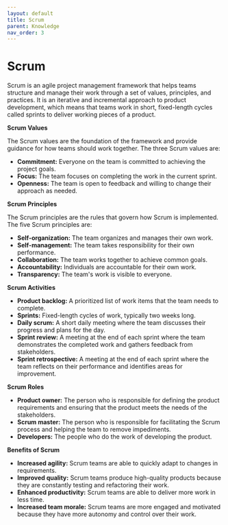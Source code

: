 ```yaml
---
layout: default
title: Scrum
parent: Knowledge
nav_order: 3
---
```


# Scrum

Scrum is an agile project management framework that helps teams structure and manage their work through a set of values, principles, and practices. It is an iterative and incremental approach to product development, which means that teams work in short, fixed-length cycles called sprints to deliver working pieces of a product.

**Scrum Values**

The Scrum values are the foundation of the framework and provide guidance for how teams should work together. The three Scrum values are:

* **Commitment:** Everyone on the team is committed to achieving the project goals.
* **Focus:** The team focuses on completing the work in the current sprint.
* **Openness:** The team is open to feedback and willing to change their approach as needed.

**Scrum Principles**

The Scrum principles are the rules that govern how Scrum is implemented. The five Scrum principles are:

* **Self-organization:** The team organizes and manages their own work.
* **Self-management:** The team takes responsibility for their own performance.
* **Collaboration:** The team works together to achieve common goals.
* **Accountability:** Individuals are accountable for their own work.
* **Transparency:** The team's work is visible to everyone.

**Scrum Activities**

* **Product backlog:** A prioritized list of work items that the team needs to complete.
* **Sprints:** Fixed-length cycles of work, typically two weeks long.
* **Daily scrum:** A short daily meeting where the team discusses their progress and plans for the day.
* **Sprint review:** A meeting at the end of each sprint where the team demonstrates the completed work and gathers feedback from stakeholders.
* **Sprint retrospective:** A meeting at the end of each sprint where the team reflects on their performance and identifies areas for improvement.

**Scrum Roles**

* **Product owner:** The person who is responsible for defining the product requirements and ensuring that the product meets the needs of the stakeholders.
* **Scrum master:** The person who is responsible for facilitating the Scrum process and helping the team to remove impediments.
* **Developers:** The people who do the work of developing the product.

**Benefits of Scrum**

* **Increased agility:** Scrum teams are able to quickly adapt to changes in requirements.
* **Improved quality:** Scrum teams produce high-quality products because they are constantly testing and refactoring their work.
* **Enhanced productivity:** Scrum teams are able to deliver more work in less time.
* **Increased team morale:** Scrum teams are more engaged and motivated because they have more autonomy and control over their work.